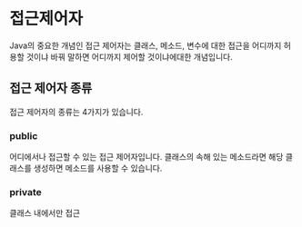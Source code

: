 # 접근제어자
Java의 중요한 개념인 접근 제어자는
클래스, 메소드, 변수에 대한 접근을 어디까지 허용할 것이냐 바꿔 말하면 어디까지 제어할 것이냐에대한 개념입니다.

## 접근 제어자 종류
접근 제어자의 종류는 4가지가 있습니다.

### public
어디에서나 접근할 수 있는 접근 제어자입니다.
클래스의 속해 있는 메소드라면 해당 클래스를 생성하면 메소드를 사용할 수 있습니다.

### private
클래스 내에서만 접근